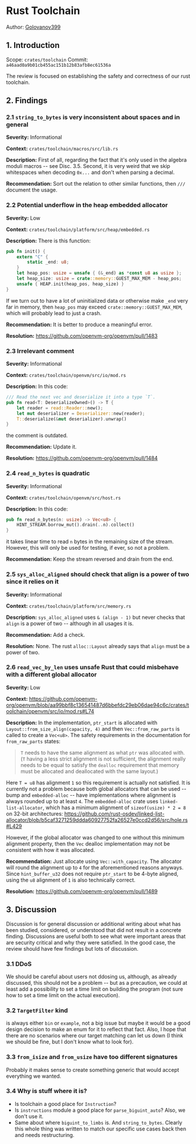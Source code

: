 # Rust Toolchain

Author: [Golovanov399](https://github.com/Golovanov399)

## 1. Introduction

Scope: `crates/toolchain`
Commit: `a46aad0a9b01cb455ac151b12b83afb8ec61536a`

The review is focused on establishing the safety and correctness of our rust toolchain.

## 2. Findings

### 2.1 `string_to_bytes` is very inconsistent about spaces and in general

**Severity:** Informational

**Context:** `crates/toolchain/macros/src/lib.rs`

**Description:** First of all, regarding the fact that it's only used in the algebra moduli macros -- see Disc. 3.5. Second, it is very weird that we skip whitespaces when decoding `0x...` and don't when parsing a decimal.

<!-- **Proof of concept:** (optional) sample code/patch or other way to demonstrate the exploit -->

**Recommendation:** Sort out the relation to other similar functions, then `///` document the usage.

<!-- **Resolution:** link to the PR where this is resolved, once done -->


### 2.2 Potential underflow in the heap embedded allocator

**Severity:** Low

**Context:** `crates/toolchain/platform/src/heap/embedded.rs`

**Description:** There is this function:

```rust
pub fn init() {
    extern "C" {
        static _end: u8;
    }
    let heap_pos: usize = unsafe { (&_end) as *const u8 as usize };
    let heap_size: usize = crate::memory::GUEST_MAX_MEM - heap_pos;
    unsafe { HEAP.init(heap_pos, heap_size) }
}
```

If we turn out to have a lot of uninitialized data or otherwise make `_end` very far in memory, then `heap_pos` may exceed `crate::memory::GUEST_MAX_MEM`, which will probably lead to just a crash.

<!-- **Proof of concept:** (optional) sample code/patch or other way to demonstrate the exploit -->

**Recommendation:** It is better to produce a meaningful error.

**Resolution:** https://github.com/openvm-org/openvm/pull/1483

### 2.3 Irrelevant comment

**Severity:** Informational

**Context:** `crates/toolchain/openvm/src/io/mod.rs`

**Description:** In this code:

```rust
/// Read the next vec and deserialize it into a type `T`.
pub fn read<T: DeserializeOwned>() -> T {
    let reader = read::Reader::new();
    let mut deserializer = Deserializer::new(reader);
    T::deserialize(&mut deserializer).unwrap()
}
```

the comment is outdated.

<!-- **Proof of concept:** (optional) sample code/patch or other way to demonstrate the exploit -->

**Recommendation:** Update it.

**Resolution:** https://github.com/openvm-org/openvm/pull/1484

### 2.4 `read_n_bytes` is quadratic

**Severity:** Informational

**Context:** `crates/toolchain/openvm/src/host.rs`

**Description:** In this code:

```rust
pub fn read_n_bytes(n: usize) -> Vec<u8> {
    HINT_STREAM.borrow_mut().drain(..n).collect()
}
```

it takes linear time to read `n` bytes in the remaining size of the stream. However, this will only be used for testing, if ever, so not a problem.

<!-- **Proof of concept:** (optional) sample code/patch or other way to demonstrate the exploit -->

**Recommendation:** Keep the stream reversed and drain from the end.

<!-- **Resolution:** link to the PR where this is resolved, once done -->


### 2.5 `sys_alloc_aligned` should check that align is a power of two since it relies on it

**Severity:** Informational

**Context:** `crates/toolchain/platform/src/memory.rs`

**Description:** `sys_alloc_aligned` uses `& (align - 1)` but never checks that `align` is a power of two -- although in all usages it is.

<!-- **Proof of concept:** (optional) sample code/patch or other way to demonstrate the exploit -->

**Recommendation:** Add a check.

**Resolution:** None. The rust `alloc::Layout` already says that `align` must be a power of two.

### 2.6 `read_vec_by_len` uses unsafe Rust that could misbehave with a different global allocator

**Severity:** Low 

**Context:** https://github.com/openvm-org/openvm/blob/aa99bbf8c136541487d6bbefdc29eb06dae94c6c/crates/toolchain/openvm/src/io/mod.rs#L74

**Description:** In the implementation, `ptr_start` is allocated with `Layout::from_size_align(capacity, 4)` and then `Vec::from_raw_parts` is called to create a `Vec<u8>`. 
The safety requirements in the documentation for `from_raw_parts` states:

> `T` needs to have the same alignment as what `ptr` was allocated with. (`T` having a less strict alignment is not sufficient, the alignment really needs to be equal to satisfy the `dealloc` requirement that memory must be allocated and deallocated with the same layout.)

Here `T = u8` has alignment `1` so this requirement is actually not satisfied.
It is currently not a problem because both global allocators that can be used -- bump and `embedded-alloc` -- have implementations where alignment is always rounded up to at least `4`.
The `embedded-alloc` crate uses `linked-list-allocator`, which has a minimum alignment of
`sizeof(usize) * 2 = 8` on 32-bit architectures: https://github.com/rust-osdev/linked-list-allocator/blob/b5caf3271259ddda60927752fa26527e0ccd2d56/src/hole.rs#L429

However, if the global allocator was changed to one without this minimum alignment property, then the `Vec` dealloc implementation may not be consistent with how it was allocated.

**Recommendation:** Just allocate using `Vec::with_capacity`. The allocator will round the alignment up to `4` for the aforementioned reasons anyways.
Since `hint_buffer_u32` does not require `ptr_start` to be 4-byte aligned, using the `u8` alignment of `1` is also technically correct.

**Resolution:** https://github.com/openvm-org/openvm/pull/1489


## 3. Discussion

Discussion is for general discussion or additional writing about what has been studied, considered, or understood that did not result in a concrete finding. Discussions are useful both to see what were important areas that are security critical and why they were satisfied. In the good case, the review should have few findings but lots of discussion.

### 3.1 DDoS

We should be careful about users not ddosing us, although, as already discussed, this should not be a problem -- but as a precaution, we could at least add a possibility to set a time limit on building the program (not sure how to set a time limit on the actual execution).

### 3.2 `TargetFilter` kind

is always either `bin` or `example`, not a big issue but maybe it would be a good design decision to make an enum for it to reflect that fact. Also, I hope that there are no scenarios where our target matching can let us down (I think we should be fine, but I don't know what to look for).

### 3.3 `from_isize` and `from_usize` have too different signatures

Probably it makes sense to create something generic that would accept everything we wanted.

### 3.4 Why is stuff where it is?

- Is toolchain a good place for `Instruction`?
- Is `instructions` module a good place for `parse_biguint_auto`? Also, we don't use it.
- Same about where `biguint_to_limbs` is. And `string_to_bytes`. Clearly this whole thing was written to match our specific use cases back then and needs restructuring.

